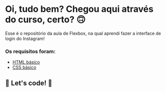 # Oi, tudo bem? Chegou aqui através do curso, certo? 🙃

Esse é o repositório da aula de Flexbox, na qual aprendi fazer a interface de login do Instagram! 

### Os requisitos foram:

* [HTML básico](https://www.w3schools.com/html/)
* [CSS básico](https://developer.mozilla.org/pt-BR/docs/Web/CSS)

## 🚀 Let's code! 🚀